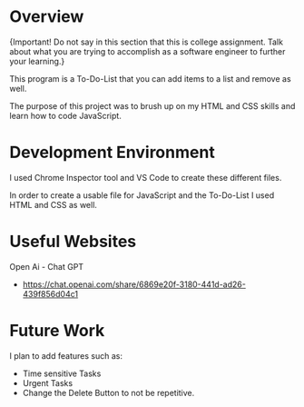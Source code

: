 # Overview

{Important! Do not say in this section that this is college assignment. Talk about what you are trying to accomplish as a software engineer to further your learning.}

This program is a To-Do-List that you can add items to a list and remove as well.

The purpose of this project was to brush up on my HTML and CSS skills and learn how to code JavaScript.

# Development Environment

I used Chrome Inspector tool and VS Code to create these different files.

In order to create a usable file for JavaScript and the To-Do-List I used HTML and CSS as well.

# Useful Websites

Open Ai - Chat GPT

- https://chat.openai.com/share/6869e20f-3180-441d-ad26-439f856d04c1

# Future Work

I plan to add features such as:

- Time sensitive Tasks
- Urgent Tasks
- Change the Delete Button to not be repetitive.